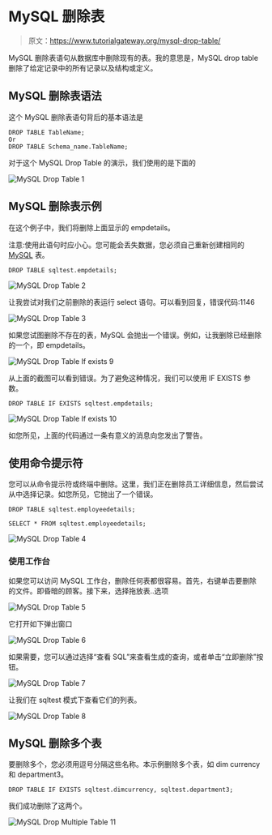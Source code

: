 # MySQL 删除表

> 原文：<https://www.tutorialgateway.org/mysql-drop-table/>

MySQL 删除表语句从数据库中删除现有的表。我的意思是，MySQL drop table 删除了给定记录中的所有记录以及结构或定义。

## MySQL 删除表语法

这个 MySQL 删除表语句背后的基本语法是

```
DROP TABLE TableName;
Or 
DROP TABLE Schema_name.TableName;
```

对于这个 MySQL Drop Table 的演示，我们使用的是下面的

![MySQL Drop Table 1](img/c5143d67f61350ec0e3e64397d1386a7.png)

## MySQL 删除表示例

在这个例子中，我们将删除上面显示的 empdetails。

注意:使用此语句时应小心。您可能会丢失数据，您必须自己重新创建相同的 [MySQL](https://www.tutorialgateway.org/mysql-tutorial/) 表。

```
DROP TABLE sqltest.empdetails;
```

![MySQL Drop Table 2](img/4dd632b869994ac4b8530d291ab1b271.png)

让我尝试对我们之前删除的表运行 select 语句。可以看到回复，错误代码:1146

![MySQL Drop Table 3](img/d99fb346de2ae5f1057e546c8011f0ec.png)

如果您试图删除不存在的表，MySQL 会抛出一个错误。例如，让我删除已经删除的一个，即 empdetails。

![MySQL Drop Table If exists 9](img/f67af0085e002d75b04e47f91def1021.png)

从上面的截图可以看到错误。为了避免这种情况，我们可以使用 IF EXISTS 参数。

```
DROP TABLE IF EXISTS sqltest.empdetails;
```

![MySQL Drop Table If exists 10](img/b10f2f1c384a1796f897087cb13cb671.png)

如您所见，上面的代码通过一条有意义的消息向您发出了警告。

## 使用命令提示符

您可以从命令提示符或终端中删除。这里，我们正在删除员工详细信息，然后尝试从中选择记录。如您所见，它抛出了一个错误。

```
DROP TABLE sqltest.employeedetails;

SELECT * FROM sqltest.employeedetails;
```

![MySQL Drop Table 4](img/e7cb572e385e6581fcbc9dd9f856d2f5.png)

### 使用工作台

如果您可以访问 MySQL 工作台，删除任何表都很容易。首先，右键单击要删除的文件。即昏暗的顾客。接下来，选择拖放表..选项

![MySQL Drop Table 5](img/359c3b69453d70f2d717fe927e1c50c3.png)

它打开如下弹出窗口

![MySQL Drop Table 6](img/2e9013664ba8291936517f6060fc4c66.png)

如果需要，您可以通过选择“查看 SQL”来查看生成的查询，或者单击“立即删除”按钮。

![MySQL Drop Table 7](img/f0a73fd5864cc15a4d30dd7af0be6895.png)

让我们在 sqltest 模式下查看它们的列表。

![MySQL Drop Table 8](img/62d7d2acae2b6a936a9d000bdd376047.png)

## MySQL 删除多个表

要删除多个，您必须用逗号分隔这些名称。本示例删除多个表，如 dim currency 和 department3。

```
DROP TABLE IF EXISTS sqltest.dimcurrency, sqltest.department3;
```

我们成功删除了这两个。

![MySQL Drop Multiple Table 11](img/60e881ee77455b191a5646d092ee6731.png)
